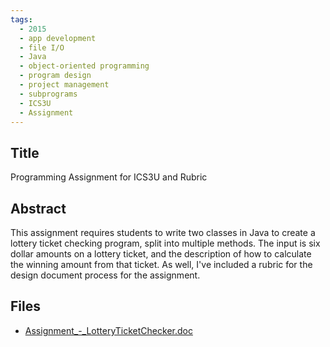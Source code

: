 ```yaml
---
tags:
  - 2015
  - app development
  - file I/O
  - Java
  - object-oriented programming
  - program design
  - project management
  - subprograms
  - ICS3U
  - Assignment
---
```

    
## Title

Programming Assignment for ICS3U and Rubric

## Abstract

This assignment requires students to write two classes in Java to create a lottery ticket checking program, split into multiple methods. The input is six dollar amounts on a lottery ticket, and the description of how to calculate the winning amount from that ticket. As well, I've included a rubric for the design document process for the assignment.

## Files

- [Assignment_-_LotteryTicketChecker.doc](https://www.russellgordon.ca/acse/cemc-cse-resources/resources/2015/Paul_Brown/Assignment_-_LotteryTicketChecker.doc)
